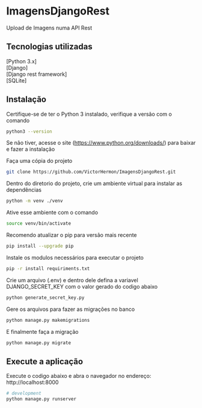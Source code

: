 # ImagensDjangoRest
Upload de Imagens numa API Rest

## Tecnologias utilizadas
[Python 3.x]\
[Django]\
[Django rest framework]\
[SQLite]

## Instalação
Certifique-se de ter o Python 3 instalado, verifique a versão com o comando
```bash
python3 --version
```

Se não tiver, acesse o site (https://www.python.org/downloads/) para baixar e fazer a instalação

Faça uma cópia do projeto
```bash
git clone https://github.com/VictorHermon/ImagensDjangoRest.git
```

Dentro do diretorio do projeto, crie um ambiente virtual para instalar as dependências
```bash
python -m venv ./venv
```

Ative esse ambiente com o comando
```bash
source venv/bin/activate
```

Recomendo atualizar o pip para versão mais recente
```bash
pip install --upgrade pip
```

Instale os modulos necessários para executar o projeto
```bash
pip -r install requiriments.txt
```

Crie um arquivo (.env) e dentro dele defina a variavel DJANGO_SECRET_KEY com o valor gerado do codigo abaixo
```bash
python generate_secret_key.py
```

Gere os arquivos para fazer as migrações no banco
```bash
python manage.py makemigrations
```

E finalmente faça a migração
```bash
python manage.py migrate
```

## Execute a aplicação
Execute o codigo abaixo e abra o navegador no endereço:
http://localhost:8000
```bash
# development
python manage.py runserver
```
